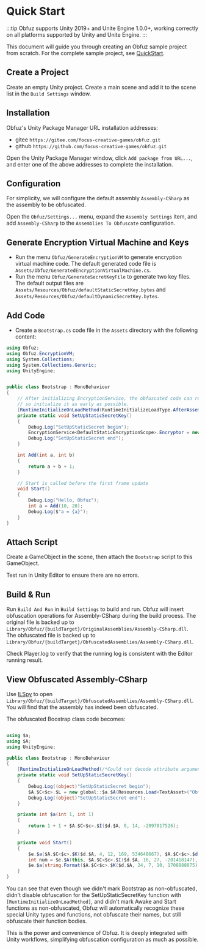 # Quick Start

:::tip
Obfuz supports Unity 2019+ and Unite Engine 1.0.0+, working correctly on all platforms supported by Unity and Unite Engine.
:::

This document will guide you through creating an Obfuz sample project from scratch. For the complete sample project, see [QuickStart](https://github.com/focus-creative-games/obfuz-samples/tree/main/QuickStart).

## Create a Project

Create an empty Unity project. Create a main scene and add it to the scene list in the `Build Settings` window.

## Installation

Obfuz's Unity Package Manager URL installation addresses:

- gitee `https://gitee.com/focus-creative-games/obfuz.git`
- github `https://github.com/focus-creative-games/obfuz.git`

Open the Unity Package Manager window, click `Add package from URL...`, and enter one of the above addresses to complete the installation.

## Configuration

For simplicity, we will configure the default assembly `Assembly-CSharp` as the assembly to be obfuscated.

Open the `Obfuz/Settings...` menu, expand the `Assembly Settings` item, and add `Assembly-CSharp` to the `Assemblies To Obfuscate` configuration.

## Generate Encryption Virtual Machine and Keys

- Run the menu `Obfuz/GenerateEncryptionVM` to generate encryption virtual machine code. The default generated code file is `Assets/Obfuz/GeneratedEncryptionVirtualMachine.cs`.
- Run the menu `Obfuz/GenerateSecretKeyFile` to generate two key files. The default output files are `Assets/Resources/Obfuz/defaultStaticSecretKey.bytes` and `Assets/Resources/Obfuz/defaultDynamicSecretKey.bytes`.

## Add Code

- Create a `Bootstrap.cs` code file in the `Assets` directory with the following content:

```csharp
using Obfuz;
using Obfuz.EncryptionVM;
using System.Collections;
using System.Collections.Generic;
using UnityEngine;


public class Bootstrap : MonoBehaviour
{
    // After initializing EncryptionService, the obfuscated code can run normally,
    // so initialize it as early as possible.
    [RuntimeInitializeOnLoadMethod(RuntimeInitializeLoadType.AfterAssembliesLoaded)]
    private static void SetUpStaticSecretKey()
    {
        Debug.Log("SetUpStaticSecret begin");
        EncryptionService<DefaultStaticEncryptionScope>.Encryptor = new GeneratedEncryptionVirtualMachine(Resources.Load<TextAsset>("Obfuz/defaultStaticSecretKey").bytes);
        Debug.Log("SetUpStaticSecret end");
    }

    int Add(int a, int b)
    {
        return a + b + 1;
    }

    // Start is called before the first frame update
    void Start()
    {
        Debug.Log("Hello, Obfuz");
        int a = Add(10, 20);
        Debug.Log($"a = {a}");
    }
}

```

## Attach Script

Create a GameObject in the scene, then attach the `Bootstrap` script to this GameObject.

Test run in Unity Editor to ensure there are no errors.

## Build & Run

Run `Build And Run` in `Build Settings` to build and run. Obfuz will insert obfuscation operations for Assembly-CSharp during the build process.
The original file is backed up to `Library/Obfuz/{buildTarget}/OriginalAssemblies/Assembly-CSharp.dll`.
The obfuscated file is backed up to `Library/Obfuz/{buildTarget}/ObfuscatedAssemblies/Assembly-CSharp.dll`.

Check Player.log to verify that the running log is consistent with the Editor running result.

## View Obfuscated Assembly-CSharp

Use [ILSpy](https://github.com/icsharpcode/ILSpy) to open `Library/Obfuz/{buildTarget}/ObfuscatedAssemblies/Assembly-CSharp.dll`.
You will find that the assembly has indeed been obfuscated.

The obfuscated Boostrap class code becomes:

```csharp

using $a;
using $A;
using UnityEngine;

public class Bootstrap : MonoBehaviour
{
    [RuntimeInitializeOnLoadMethod(/*Could not decode attribute arguments.*/)]
    private static void SetUpStaticSecretKey()
    {
        Debug.Log((object)"SetUpStaticSecret begin");
        $A.$C<$c>.$L = new global::$a.$A(Resources.Load<TextAsset>("Obfuz/defaultStaticSecretKey").bytes);
        Debug.Log((object)"SetUpStaticSecret end");
    }

    private int $a(int 1, int 1)
    {
        return 1 + 1 + $A.$C<$c>.$I($d.$A, 0, 14, -2097817526);
    }

    private void Start()
    {
        $e.$a($A.$C<$c>.$K($d.$A, 4, 12, 169, 534648667), $A.$C<$c>.$d(1718597184, 154, 2114032877));
        int num = $e.$A(this, $A.$C<$c>.$I($d.$A, 16, 27, -201418147), $A.$C<$c>.$I($d.$A, 20, 153, -875938825), $A.$C<$c>.$d(1757957431, 242, 760404455));
        $e.$a(string.Format($A.$C<$c>.$K($d.$A, 24, 7, 10, 1708888075), num), $A.$C<$c>.$d(1718597184, 154, 2114032877));
    }
}
```

You can see that even though we didn't mark Bootstrap as non-obfuscated, didn't disable obfuscation for the SetUpStaticSecretKey function with `[RuntimeInitializeOnLoadMethod]`, and didn't mark Awake and Start functions as non-obfuscated, Obfuz will automatically recognize these special Unity types and functions, not obfuscate their names, but still obfuscate their function bodies.

This is the power and convenience of Obfuz. It is deeply integrated with Unity workflows, simplifying obfuscation configuration as much as possible.

